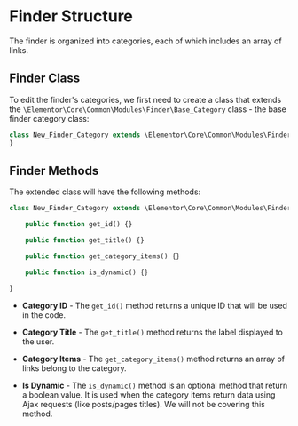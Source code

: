 # Finder Structure

<Badge type="tip" vertical="top" text="Elementor Core" /> <Badge type="warning" vertical="top" text="Basic" />

The finder is organized into categories, each of which includes an array of links.

## Finder Class

To edit the finder's categories, we first need to create a class that extends the `\Elementor\Core\Common\Modules\Finder\Base_Category` class - the base finder category class:

```php
class New_Finder_Category extends \Elementor\Core\Common\Modules\Finder\Base_Category {
}
```

## Finder Methods

The extended class will have the following methods:

```php
class New_Finder_Category extends \Elementor\Core\Common\Modules\Finder\Base_Category {

	public function get_id() {}

	public function get_title() {}

	public function get_category_items() {}

	public function is_dynamic() {}

}
```

* **Category ID** - The `get_id()` method returns a unique ID that will be used in the code.

* **Category Title** - The `get_title()` method returns the label displayed to the user.

* **Category Items** - The `get_category_items()` method returns an array of links belong to the category.

* **Is Dynamic** - The `is_dynamic()` method is an optional method that return a boolean value. It is used when the category items return data using Ajax requests (like posts/pages titles). We will not be covering this method.
